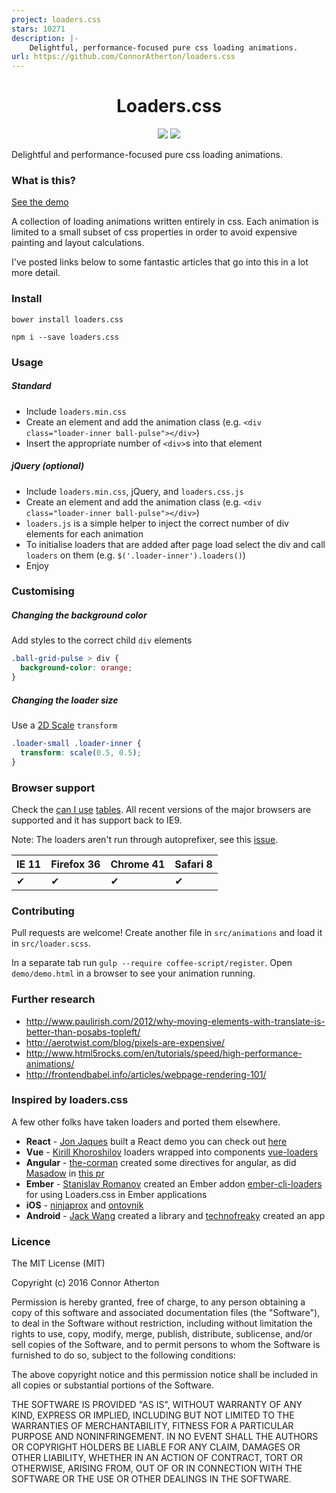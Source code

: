 ```yaml
---
project: loaders.css
stars: 10271
description: |-
    Delightful, performance-focused pure css loading animations.
url: https://github.com/ConnorAtherton/loaders.css
---
```


<h1 align="center">Loaders.css</h1>

<p align="center">
  <img src="https://img.shields.io/npm/v/loaders.css.svg?style=flat-square">
  <img src="https://img.shields.io/bower/v/loaders.css.svg?style=flat-square">
</p>

Delightful and performance-focused pure css loading animations.

### What is this?

[See the demo](http://connoratherton.com/loaders)

A collection of loading animations written entirely in css.
Each animation is limited to a small subset of css properties in order
to avoid expensive painting and layout calculations.

I've posted links below to some fantastic articles that go into this
in a lot more detail.

### Install

```
bower install loaders.css
```

```
npm i --save loaders.css
```

### Usage

##### Standard
- Include `loaders.min.css`
- Create an element and add the animation class (e.g. `<div class="loader-inner ball-pulse"></div>`)
- Insert the appropriate number of `<div>`s into that element

##### jQuery (optional)
- Include `loaders.min.css`, jQuery, and `loaders.css.js`
- Create an element and add the animation class (e.g. `<div class="loader-inner ball-pulse"></div>`)
- `loaders.js` is a simple helper to inject the correct number of div elements for each animation
- To initialise loaders that are added after page load select the div and call `loaders` on them (e.g. `$('.loader-inner').loaders()`)
- Enjoy

### Customising

##### Changing the background color

Add styles to the correct child `div` elements

``` css
.ball-grid-pulse > div {
  background-color: orange;
}
```

##### Changing the loader size

Use a [2D Scale](https://developer.mozilla.org/en-US/docs/Web/CSS/transform-function/scale) `transform`

```css
.loader-small .loader-inner {
  transform: scale(0.5, 0.5);
}
```

### Browser support

Check the [can I use](http://caniuse.com/#search=css-animation) [tables](http://caniuse.com/#search=css-transform).
All recent versions of the major browsers are supported and it has support back to IE9.

Note: The loaders aren't run through autoprefixer, see this [issue](https://github.com/ConnorAtherton/loaders.css/issues/18).

IE 11  | Firefox 36 | Chrome 41 | Safari 8
------ | ---------- | --------- | --------
✔ | ✔ | ✔ | ✔

### Contributing

Pull requests are welcome! Create another file in `src/animations`
and load it in `src/loader.scss`.

In a separate tab run `gulp --require coffee-script/register`. Open `demo/demo.html`
in a browser to see your animation running.

### Further research

- http://www.paulirish.com/2012/why-moving-elements-with-translate-is-better-than-posabs-topleft/
- http://aerotwist.com/blog/pixels-are-expensive/
- http://www.html5rocks.com/en/tutorials/speed/high-performance-animations/
- http://frontendbabel.info/articles/webpage-rendering-101/

### Inspired by loaders.css

A few other folks have taken loaders and ported them elsewhere.

- **React** - [Jon Jaques](https://github.com/jonjaques) built a React demo you can check out [here](https://github.com/jonjaques/react-loaders)
- **Vue** - [Kirill Khoroshilov](https://github.com/Hokid) loaders wrapped into components [vue-loaders](https://github.com/Hokid/vue-loaders)
- **Angular** - [the-corman](https://github.com/the-cormoran/angular-loaders) created some directives for angular, as did [Masadow](https://github.com/Masadow) in [this pr](https://github.com/ConnorAtherton/loaders.css/pull/50)
- **Ember** - [Stanislav Romanov](https://github.com/kaermorchen) created an Ember addon [ember-cli-loaders](https://github.com/kaermorchen/ember-cli-loaders) for using Loaders.css in Ember applications
- **iOS** - [ninjaprox](https://github.com/ninjaprox/NVActivityIndicatorView) and [ontovnik](https://github.com/gontovnik/DGActivityIndicatorView)
- **Android** - [Jack Wang](https://github.com/81813780/AVLoadingIndicatorView) created a library and [technofreaky](https://github.com/technofreaky/Loaders.CSS-Android-App) created an app

### Licence

The MIT License (MIT)

Copyright (c) 2016 Connor Atherton

Permission is hereby granted, free of charge, to any person obtaining a copy
of this software and associated documentation files (the "Software"), to deal
in the Software without restriction, including without limitation the rights
to use, copy, modify, merge, publish, distribute, sublicense, and/or sell
copies of the Software, and to permit persons to whom the Software is
furnished to do so, subject to the following conditions:

The above copyright notice and this permission notice shall be included in all
copies or substantial portions of the Software.

THE SOFTWARE IS PROVIDED "AS IS", WITHOUT WARRANTY OF ANY KIND, EXPRESS OR
IMPLIED, INCLUDING BUT NOT LIMITED TO THE WARRANTIES OF MERCHANTABILITY,
FITNESS FOR A PARTICULAR PURPOSE AND NONINFRINGEMENT. IN NO EVENT SHALL THE
AUTHORS OR COPYRIGHT HOLDERS BE LIABLE FOR ANY CLAIM, DAMAGES OR OTHER
LIABILITY, WHETHER IN AN ACTION OF CONTRACT, TORT OR OTHERWISE, ARISING FROM,
OUT OF OR IN CONNECTION WITH THE SOFTWARE OR THE USE OR OTHER DEALINGS IN THE
SOFTWARE.

